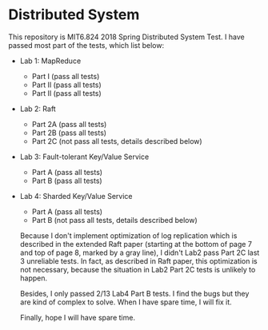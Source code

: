 # Distributed System
This repository is MIT6.824 2018 Spring Distributed System Test. I have passed most part of the tests, which list below:  
* Lab 1: MapReduce
   * Part I (pass all tests)
   * Part II (pass all tests)
   * Part II (pass all tests)
* Lab 2: Raft 
   * Part 2A (pass all tests)
   * Part 2B (pass all tests)
   * Part 2C (not pass all tests, details described below)
* Lab 3: Fault-tolerant Key/Value Service
   * Part A (pass all tests)
   * Part B (pass all tests)
* Lab 4: Sharded Key/Value Service
   * Part A (pass all tests)
   * Part B (not pass all tests, details described below)
   
   Because I don't implement optimization of log replication which is described in the extended Raft paper (starting at the bottom of page 7 and top of page 8, marked by a gray line), I didn't Lab2 pass Part 2C last 3 unreliable tests. In fact, as described in Raft paper, this optimization is not necessary, because the situation in Lab2 Part 2C tests is unlikely to happen.
   
   Besides, I only passed 2/13 Lab4 Part B tests. I find the bugs but they are kind of complex to solve. When I have spare time, I will fix it.
   
   Finally, hope I will have spare time.
